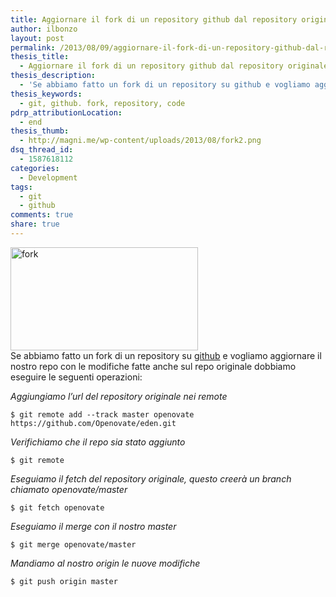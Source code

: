 ```yaml
---
title: Aggiornare il fork di un repository github dal repository originale
author: ilbonzo
layout: post
permalink: /2013/08/09/aggiornare-il-fork-di-un-repository-github-dal-repository-originale/
thesis_title:
  - Aggiornare il fork di un repository github dal repository originale
thesis_description:
  - 'Se abbiamo fatto un fork di un repository su github e vogliamo aggiornare il nostro repo con le modifiche fatte anche sul repo originale dobbiamo eseguire le seguenti operazioni:'
thesis_keywords:
  - git, github. fork, repository, code
pdrp_attributionLocation:
  - end
thesis_thumb:
  - http://magni.me/wp-content/uploads/2013/08/fork2.png
dsq_thread_id:
  - 1587618112
categories:
  - Development
tags:
  - git
  - github
comments: true
share: true
---
```

<p style="text-align: left;">
  <img class="size-medium wp-image-907 aligncenter" alt="fork" src="http://magni.me/wp-content/uploads/2013/08/fork-300x165.png" width="300" height="165" /><br /> Se abbiamo fatto un fork di un repository su <a href="https://github.com/ilbonzo">github</a> e vogliamo aggiornare il nostro repo con le modifiche fatte anche sul repo originale dobbiamo eseguire le seguenti operazioni:
</p>

*Aggiungiamo l&#8217;url del repository originale nei remote*  

    $ git remote add --track master openovate https://github.com/Openovate/eden.git

*Verifichiamo che il repo sia stato aggiunto*  

    $ git remote

*Eseguiamo il fetch del repository originale, questo creerà un branch chiamato openovate/master*  

    $ git fetch openovate

*Eseguiamo il merge con il nostro master*  

    $ git merge openovate/master

*Mandiamo al nostro origin le nuove modifiche*  

    $ git push origin master


